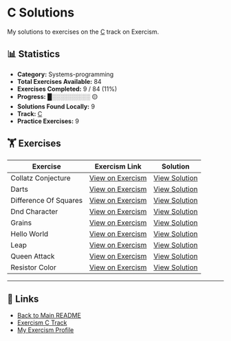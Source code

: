 # C Solutions

My solutions to exercises on the [C](https://exercism.org/tracks/c) track on Exercism.

## 📊 Statistics

- **Category:** Systems-programming
- **Total Exercises Available:** 84
- **Exercises Completed:** 9 / 84 (11%)
- **Progress:** █░░░░░░░░░ 🟡
- **Solutions Found Locally:** 9
- **Track:** [C](https://exercism.org/tracks/c)
- **Practice Exercises:** 9

## 🏋️ Exercises

| Exercise | Exercism Link | Solution |
|----------|---------------|----------|
| Collatz Conjecture | [View on Exercism](https://exercism.org/tracks/c/exercises/collatz-conjecture) | [View Solution](collatz-conjecture/README.md) |
| Darts | [View on Exercism](https://exercism.org/tracks/c/exercises/darts) | [View Solution](darts/README.md) |
| Difference Of Squares | [View on Exercism](https://exercism.org/tracks/c/exercises/difference-of-squares) | [View Solution](difference-of-squares/README.md) |
| Dnd Character | [View on Exercism](https://exercism.org/tracks/c/exercises/dnd-character) | [View Solution](dnd-character/README.md) |
| Grains | [View on Exercism](https://exercism.org/tracks/c/exercises/grains) | [View Solution](grains/README.md) |
| Hello World | [View on Exercism](https://exercism.org/tracks/c/exercises/hello-world) | [View Solution](hello-world/README.md) |
| Leap | [View on Exercism](https://exercism.org/tracks/c/exercises/leap) | [View Solution](leap/README.md) |
| Queen Attack | [View on Exercism](https://exercism.org/tracks/c/exercises/queen-attack) | [View Solution](queen-attack/README.md) |
| Resistor Color | [View on Exercism](https://exercism.org/tracks/c/exercises/resistor-color) | [View Solution](resistor-color/README.md) |

---

## 🔗 Links

- [Back to Main README](../README.md)
- [Exercism C Track](https://exercism.org/tracks/c)
- [My Exercism Profile](https://exercism.org/profiles/princemuel)
